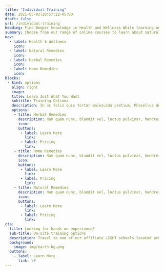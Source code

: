 ```yaml
---
title: "Individual Training"
date: 2021-03-03T20:57:22-05:00
draft: false
url: /individual-training
heading: Find Deeper knowledge in Health and Wellness While learning online
summary: Choose from our range of online courses to learn about natural remedies, a healthy lifestyle, beating back disease, and community health education all with personalized guidance.
nav: 
  - label: Health & Wellness
    icon: 
  - label: Natural Remedies
    icon: 
  - label: Herbal Remedies
    icon: 
  - label: Home Remedies
    icon: 
blocks:
 - kind: options
   align: right
   image: 
   title: Learn Just What You Want
   subtitle: Training Options
   description: In ac felis quis tortor malesuada pretium. Phasellus dolor. In turpis. Pellentesque et malesuada fames ac turpis egestas. 
   options: 
    - title: Herbal Remedies
      description: Nam quam nunc, blandit vel, luctus pulvinar, hendrerit id, lorem. Maecenas ullamcorper, dui et placerat feugiat, eros pede varius nisi, nunc et lorem.
      icon: 
      buttons:
       - label: Learn More
         link:  
       - label: Pricing
         link:  
    - title: Home Remedies 
      description: Nam quam nunc, blandit vel, luctus pulvinar, hendrerit id, lorem. Maecenas ullamcorper, dui et placerat feugiat, eros pede varius nisi, nunc et lorem.
      icon: 
      buttons:
       - label: Learn More
         link:  
       - label: Pricing
         link:  
    - title: Natural Remedies
      description: Nam quam nunc, blandit vel, luctus pulvinar, hendrerit id, lorem. Maecenas pede varius nisi, nunc et lorem.
      icon: 
      buttons:
       - label: Learn More
         link:  
       - label: Pricing
         link:  
cta:
  title: Looking for hands-on experience?
  sub-title: On-site training options
  description: Travel to one of our affiliate LIGHT schools located around the world for an in-person and hands-on experience to receive your certification.
  background: 
    image: img/earth-bg.png
  buttons: 
    - label: Learn More
      link: \#
---
```

